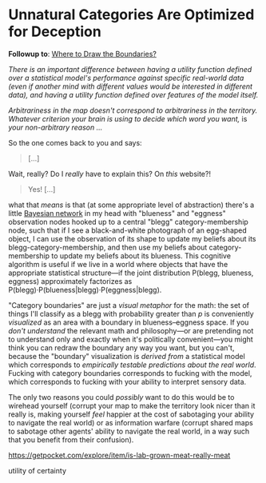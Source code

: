 # Unnatural Categories Are Optimized for Deception

**Followup to**: [Where to Draw the Boundaries?](https://www.lesswrong.com/posts/esRZaPXSHgWzyB2NL/where-to-draw-the-boundaries)

_There is an important difference between having a utility function defined over a statistical model's performance against specific real-world data (even if another mind with different values would be interested in different data), and having a utility function defined over features of the model itself._

_Arbitrariness in the map doesn't correspond to arbitrariness in the territory. Whatever criterion your brain is using to decide which word you want,_ is _your non-arbitrary reason ..._

So the one comes back to you and says:

> [...]

Wait, really? Do I _really_ have to explain this? On _this_ website?!

> Yes! [...]




what that _means_ is that (at some appropriate level of abstraction) there's a little [Bayesian network](https://www.lesswrong.com/posts/hzuSDMx7pd2uxFc5w/causal-diagrams-and-causal-models) in my head with "blueness" and "eggness" observation nodes hooked up to a central "blegg" category-membership node, such that if I see a black-and-white photograph of an egg-shaped object, I can use the observation of its shape to update my beliefs about its blegg-category-membership, and then use my beliefs about category-membership to update my beliefs about its blueness. This cognitive algorithm is useful if we live in a world where objects that have the appropriate statistical structure—if the joint distribution P(blegg, blueness, eggness) approximately factorizes as P(blegg)·P(blueness|blegg)·P(eggness|blegg).


"Category boundaries" are just a _visual metaphor_ for the math: the set of things I'll classify as a blegg with probability greater than _p_ is conveniently _visualized_ as an area with a boundary in blueness–eggness space. If you _don't understand_ the relevant math and philosophy—or are pretending not to understand only and exactly when it's politically convenient—you might think you can redraw the boundary any way you want, but you can't, because the "boundary" visualization is _derived from_ a statistical model which corresponds to _empirically testable predictions about the real world_. Fucking with category boundaries corresponds to fucking with the model, which corresponds to fucking with your ability to interpret sensory data.

 The only two reasons you could _possibly_ want to do this would be to wirehead yourself (corrupt your map to make the territory look nicer than it really is, making yourself _feel_ happier at the cost of sabotaging your ability to navigate the real world) or as information warfare (corrupt shared maps to sabotage other agents' ability to navigate the real world, in a way such that you benefit from their confusion).

https://getpocket.com/explore/item/is-lab-grown-meat-really-meat

utility of certainty
